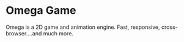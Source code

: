 # Omega Game
Omega is a 2D game and animation engine. Fast, responsive, cross-browser....and much more.